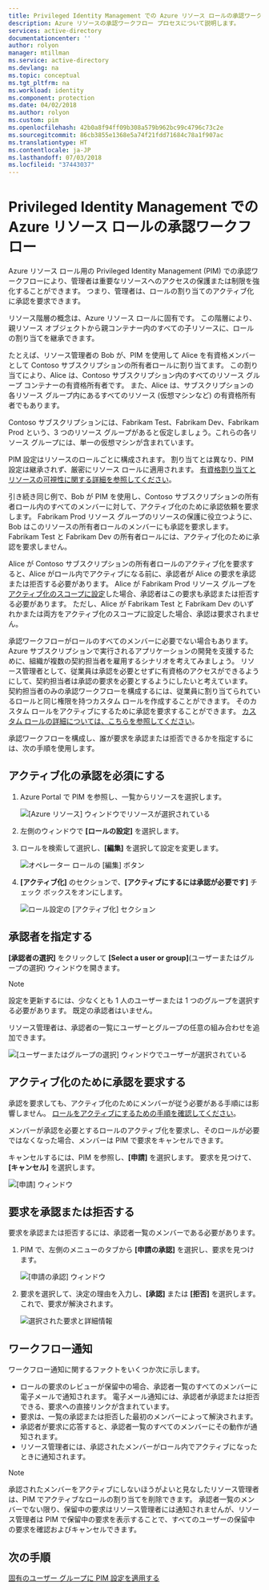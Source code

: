 ```yaml
---
title: Privileged Identity Management での Azure リソース ロールの承認ワークフロー | Microsoft Docs
description: Azure リソースの承認ワークフロー プロセスについて説明します。
services: active-directory
documentationcenter: ''
author: rolyon
manager: mtillman
ms.service: active-directory
ms.devlang: na
ms.topic: conceptual
ms.tgt_pltfrm: na
ms.workload: identity
ms.component: protection
ms.date: 04/02/2018
ms.author: rolyon
ms.custom: pim
ms.openlocfilehash: 42b0a8f94ff09b308a579b962bc99c4796c73c2e
ms.sourcegitcommit: 86cb3855e1368e5a74f21fdd71684c78a1f907ac
ms.translationtype: HT
ms.contentlocale: ja-JP
ms.lasthandoff: 07/03/2018
ms.locfileid: "37443037"
---
```

# <a name="approval-workflow-for-azure-resource-roles-in-privileged-identity-management"></a>Privileged Identity Management での Azure リソース ロールの承認ワークフロー

Azure リソース ロール用の Privileged Identity Management (PIM) での承認ワークフローにより、管理者は重要なリソースへのアクセスの保護または制限を強化することができます。 つまり、管理者は、ロールの割り当てのアクティブ化に承認を要求できます。 

リソース階層の概念は、Azure リソース ロールに固有です。 この階層により、親リソース オブジェクトから親コンテナー内のすべての子リソースに、ロールの割り当てを継承できます。 

たとえば、リソース管理者の Bob が、PIM を使用して Alice を有資格メンバーとして Contoso サブスクリプションの所有者ロールに割り当てます。 この割り当てにより、Alice は、Contoso サブスクリプション内のすべてのリソース グループ コンテナーの有資格所有者です。 また、Alice は、サブスクリプションの各リソース グループ内にあるすべてのリソース (仮想マシンなど) の有資格所有者でもあります。 

Contoso サブスクリプションには、Fabrikam Test、Fabrikam Dev、Fabrikam Prod という、3 つのリソース グループがあると仮定しましょう。これらの各リソース グループには、単一の仮想マシンが含まれています。

PIM 設定はリソースのロールごとに構成されます。 割り当てとは異なり、PIM 設定は継承されず、厳密にリソース ロールに適用されます。 [有資格割り当てとリソースの可視性に関する詳細を参照してください](pim-resource-roles-eligible-visibility.md)。

引き続き同じ例で、Bob が PIM を使用し、Contoso サブスクリプションの所有者ロール内のすべてのメンバーに対して、アクティブ化のために承認依頼を要求します。 Fabrikam Prod リソース グループのリソースの保護に役立つように、Bob はこのリソースの所有者ロールのメンバーにも承認を要求します。 Fabrikam Test と Fabrikam Dev の所有者ロールには、アクティブ化のために承認を要求しません。

Alice が Contoso サブスクリプションの所有者ロールのアクティブ化を要求すると、Alice がロール内でアクティブになる前に、承認者が Alice の要求を承認または拒否する必要があります。 Alice が Fabrikam Prod リソース グループを[アクティブ化のスコープに設定](pim-resource-roles-activate-your-roles.md#apply-just-enough-administration-practices)した場合、承認者はこの要求も承認または拒否する必要があります。 ただし、Alice が Fabrikam Test と Fabrikam Dev のいずれかまたは両方をアクティブ化のスコープに設定した場合、承認は要求されません。

承認ワークフローがロールのすべてのメンバーに必要でない場合もあります。 Azure サブスクリプションで実行されるアプリケーションの開発を支援するために、組織が複数の契約担当者を雇用するシナリオを考えてみましょう。 リソース管理者として、従業員は承認を必要とせずに有資格のアクセスができるようにして、契約担当者は承認の要求を必要とするようにしたいと考えています。 契約担当者のみの承認ワークフローを構成するには、従業員に割り当てられているロールと同じ権限を持つカスタム ロールを作成することができます。 そのカスタム ロールをアクティブにするために承認を要求することができます。 [カスタム ロールの詳細については、こちらを参照してください](pim-resource-roles-custom-role-policy.md)。

承認ワークフローを構成し、誰が要求を承認または拒否できるかを指定するには、次の手順を使用します。

## <a name="require-approval-to-activate"></a>アクティブ化の承認を必須にする

1. Azure Portal で PIM を参照し、一覧からリソースを選択します。

   ![[Azure リソース] ウィンドウでリソースが選択されている](media/azure-pim-resource-rbac/aadpim_manage_azure_resource_some_there.png)

2. 左側のウィンドウで **[ロールの設定]** を選択します。

3. ロールを検索して選択し、**[編集]** を選択して設定を変更します。

   ![オペレーター ロールの [編集] ボタン](media/azure-pim-resource-rbac/aadpim_rbac_role_settings_view_settings.png)

4. **[アクティブ化]** のセクションで、**[アクティブにするには承認が必要です]** チェック ボックスをオンにします。

   ![ロール設定の [アクティブ化] セクション](media/azure-pim-resource-rbac/aadpim_rbac_settings_require_approval_checkbox.png)

## <a name="specify-approvers"></a>承認者を指定する

**[承認者の選択]** をクリックして **[Select a user or group]**(ユーザーまたはグループの選択) ウィンドウを開きます。

>[!NOTE]
>設定を更新するには、少なくとも 1 人のユーザーまたは 1 つのグループを選択する必要があります。 既定の承認者はいません。

リソース管理者は、承認者の一覧にユーザーとグループの任意の組み合わせを追加できます。 

![[ユーザーまたはグループの選択] ウィンドウでユーザーが選択されている](media/azure-pim-resource-rbac/aadpim_rbac_role_settings_select_approvers.png)

## <a name="request-approval-to-activate"></a>アクティブ化のために承認を要求する

承認を要求しても、アクティブ化のためにメンバーが従う必要がある手順には影響しません。 [ロールをアクティブにするための手順を確認してください](pim-resource-roles-activate-your-roles.md)。

メンバーが承認を必要とするロールのアクティブ化を要求し、そのロールが必要ではなくなった場合、メンバーは PIM で要求をキャンセルできます。

キャンセルするには、PIM を参照し、**[申請]** を選択します。 要求を見つけて、**[キャンセル]** を選択します。

![[申請] ウィンドウ](media/azure-pim-resource-rbac/aadpim_rbac_role_approval_request_pending.png)

## <a name="approve-or-deny-a-request"></a>要求を承認または拒否する

要求を承認または拒否するには、承認者一覧のメンバーである必要があります。 

1. PIM で、左側のメニューのタブから **[申請の承認]** を選択し、要求を見つけます。

   ![[申請の承認] ウィンドウ](media/azure-pim-resource-rbac/aadpim_rbac_approve_requests_list.png)

2. 要求を選択して、決定の理由を入力し、**[承認]** または **[拒否]** を選択します。 これで、要求が解決されます。

   ![選択された要求と詳細情報](media/azure-pim-resource-rbac/aadpim_rbac_approve_request_approved.png)

## <a name="workflow-notifications"></a>ワークフロー通知

ワークフロー通知に関するファクトをいくつか次に示します。

- ロールの要求のレビューが保留中の場合、承認者一覧のすべてのメンバーに電子メールで通知されます。 電子メール通知には、承認者が承認または拒否できる、要求への直接リンクが含まれています。
- 要求は、一覧の承認または拒否した最初のメンバーによって解決されます。 
- 承認者が要求に応答すると、承認者一覧のすべてのメンバーにその動作が通知されます。 
- リソース管理者には、承認されたメンバーがロール内でアクティブになったときに通知されます。 

>[!Note]
>承認されたメンバーをアクティブにしないほうがよいと見なしたリソース管理者は、PIM でアクティブなロールの割り当てを削除できます。 承認者一覧のメンバーでない限り、保留中の要求はリソース管理者には通知されませんが、リソース管理者は PIM で保留中の要求を表示することで、すべてのユーザーの保留中の要求を確認およびキャンセルできます。 

## <a name="next-steps"></a>次の手順

[固有のユーザー グループに PIM 設定を適用する](pim-resource-roles-custom-role-policy.md)
